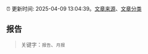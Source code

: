 :alarm_clock: 更新时间: 2025-04-09 13:04:39。[文章来源](/README.md)、[文章分类](/TAGS.md)

## 报告


> 关键字：`报告`、`月报`



